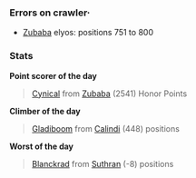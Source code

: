 ### Errors on crawler·
- [Zubaba](/#/ranking/Zubaba) elyos: positions 751 to 800


### Stats

**Point scorer of the day**
>[Cynical](/#/character/Zubaba/200539) from [Zubaba](/#/ranking/Zubaba)  (2541) Honor Points


**Climber of the day**
>[Gladiboom](/#/character/Calindi/572742) from [Calindi](/#/ranking/Calindi)  (448) positions


**Worst of the day**
>[Blanckrad](/#/character/Suthran/719905) from [Suthran](/#/ranking/Suthran)  (-8) positions


